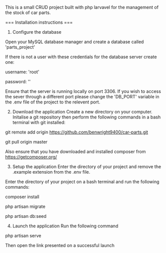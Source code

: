This is a small CRUD project built with php larvavel for the
management of the stock of car parts.

 === Installation instructions ===

1. Configure the database

Open your MySQL database manager and create a database called 
'parts_project'

If there is not a user with these credentials for the database server 
create one:

username: 'root'

password: ''

Ensure that the server is running locally on port 3306.
If you wish to access the sever through a different port
please change the 'DB_PORT' variable in the .env file of
the project to the relevent port.

2. Download the application
Create a new directory on your computer.
Initalise a git repository then perform the following commands in a
bash terminal with git installed:

git remote add origin https://github.com/benwright9400/car-parts.git

git pull origin master

Also ensure that you have downloaded and installed composer 
from https://getcomposer.org/

3. Setup the application
Enter the directory of your project and remove the .example extension
from the .env file.

Enter the directory of your project on a bash terminal and run the
following commands:

composer install

php artisan migrate

php artisan db:seed

4. Launch the application
Run the following command

php artisan serve

Then open the link presented on a successful launch
